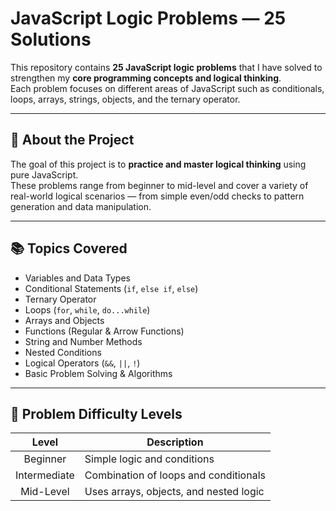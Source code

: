 # JavaScript Logic Problems — 25 Solutions

This repository contains **25 JavaScript logic problems** that I have solved to strengthen my **core programming concepts and logical thinking**.  
Each problem focuses on different areas of JavaScript such as conditionals, loops, arrays, strings, objects, and the ternary operator.

---

## 🚀 About the Project

The goal of this project is to **practice and master logical thinking** using pure JavaScript.  
These problems range from beginner to mid-level and cover a variety of real-world logical scenarios — from simple even/odd checks to pattern generation and data manipulation.

---

## 📚 Topics Covered

- Variables and Data Types  
- Conditional Statements (`if`, `else if`, `else`)  
- Ternary Operator  
- Loops (`for`, `while`, `do...while`)  
- Arrays and Objects  
- Functions (Regular & Arrow Functions)  
- String and Number Methods  
- Nested Conditions  
- Logical Operators (`&&`, `||`, `!`)  
- Basic Problem Solving & Algorithms  

---

## 🧩 Problem Difficulty Levels

| Level | Description |
|:------:|-------------|
| Beginner | Simple logic and conditions |
| Intermediate | Combination of loops and conditionals |
| Mid-Level | Uses arrays, objects, and nested logic |


